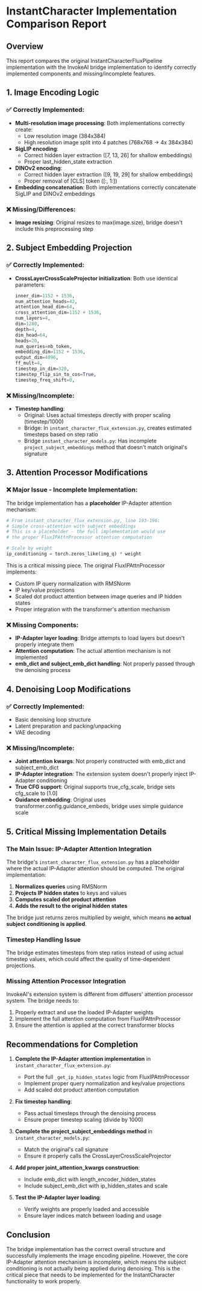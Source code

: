 # InstantCharacter Implementation Comparison Report

## Overview
This report compares the original InstantCharacterFluxPipeline implementation with the InvokeAI bridge implementation to identify correctly implemented components and missing/incomplete features.

## 1. Image Encoding Logic

### ✅ Correctly Implemented:
- **Multi-resolution image processing**: Both implementations correctly create:
  - Low resolution image (384x384)
  - High resolution image split into 4 patches (768x768 → 4x 384x384)
- **SigLIP encoding**: 
  - Correct hidden layer extraction ([7, 13, 26] for shallow embeddings)
  - Proper last_hidden_state extraction
- **DINOv2 encoding**:
  - Correct hidden layer extraction ([9, 19, 29] for shallow embeddings)
  - Proper removal of [CLS] token ([:, 1:])
- **Embedding concatenation**: Both implementations correctly concatenate SigLIP and DINOv2 embeddings

### ❌ Missing/Differences:
- **Image resizing**: Original resizes to max(image.size), bridge doesn't include this preprocessing step

## 2. Subject Embedding Projection

### ✅ Correctly Implemented:
- **CrossLayerCrossScaleProjector initialization**: Both use identical parameters:
  ```python
  inner_dim=1152 + 1536,
  num_attention_heads=42,
  attention_head_dim=64,
  cross_attention_dim=1152 + 1536,
  num_layers=4,
  dim=1280,
  depth=4,
  dim_head=64,
  heads=20,
  num_queries=nb_token,
  embedding_dim=1152 + 1536,
  output_dim=4096,
  ff_mult=4,
  timestep_in_dim=320,
  timestep_flip_sin_to_cos=True,
  timestep_freq_shift=0,
  ```

### ❌ Missing/Incomplete:
- **Timestep handling**: 
  - Original: Uses actual timesteps directly with proper scaling (timestep/1000)
  - Bridge: In `instant_character_flux_extension.py`, creates estimated timesteps based on step ratio
  - Bridge `instant_character_models.py`: Has incomplete `project_subject_embeddings` method that doesn't match original's signature

## 3. Attention Processor Modifications

### ❌ Major Issue - Incomplete Implementation:
The bridge implementation has a **placeholder** IP-Adapter attention mechanism:

```python
# From instant_character_flux_extension.py, line 193-196:
# Simple cross-attention with subject embeddings
# This is a placeholder - the full implementation would use
# the proper FluxIPAttnProcessor attention computation

# Scale by weight
ip_conditioning = torch.zeros_like(img_q) * weight
```

This is a critical missing piece. The original FluxIPAttnProcessor implements:
- Custom IP query normalization with RMSNorm
- IP key/value projections
- Scaled dot product attention between image queries and IP hidden states
- Proper integration with the transformer's attention mechanism

### ❌ Missing Components:
- **IP-Adapter layer loading**: Bridge attempts to load layers but doesn't properly integrate them
- **Attention computation**: The actual attention mechanism is not implemented
- **emb_dict and subject_emb_dict handling**: Not properly passed through the denoising process

## 4. Denoising Loop Modifications

### ✅ Correctly Implemented:
- Basic denoising loop structure
- Latent preparation and packing/unpacking
- VAE decoding

### ❌ Missing/Incomplete:
- **Joint attention kwargs**: Not properly constructed with emb_dict and subject_emb_dict
- **IP-Adapter integration**: The extension system doesn't properly inject IP-Adapter conditioning
- **True CFG support**: Original supports true_cfg_scale, bridge sets cfg_scale to [1.0]
- **Guidance embedding**: Original uses transformer.config.guidance_embeds, bridge uses simple guidance scale

## 5. Critical Missing Implementation Details

### The Main Issue: IP-Adapter Attention Integration
The bridge's `instant_character_flux_extension.py` has a placeholder where the actual IP-Adapter attention should be computed. The original implementation:

1. **Normalizes queries** using RMSNorm
2. **Projects IP hidden states** to keys and values
3. **Computes scaled dot product attention**
4. **Adds the result to the original hidden states**

The bridge just returns zeros multiplied by weight, which means **no actual subject conditioning is applied**.

### Timestep Handling Issue
The bridge estimates timesteps from step ratios instead of using actual timestep values, which could affect the quality of time-dependent projections.

### Missing Attention Processor Integration
InvokeAI's extension system is different from diffusers' attention processor system. The bridge needs to:
1. Properly extract and use the loaded IP-Adapter weights
2. Implement the full attention computation from FluxIPAttnProcessor
3. Ensure the attention is applied at the correct transformer blocks

## Recommendations for Completion

1. **Complete the IP-Adapter attention implementation** in `instant_character_flux_extension.py`:
   - Port the full `_get_ip_hidden_states` logic from FluxIPAttnProcessor
   - Implement proper query normalization and key/value projections
   - Add scaled dot product attention computation

2. **Fix timestep handling**:
   - Pass actual timesteps through the denoising process
   - Ensure proper timestep scaling (divide by 1000)

3. **Complete the project_subject_embeddings method** in `instant_character_models.py`:
   - Match the original's call signature
   - Ensure it properly calls the CrossLayerCrossScaleProjector

4. **Add proper joint_attention_kwargs construction**:
   - Include emb_dict with length_encoder_hidden_states
   - Include subject_emb_dict with ip_hidden_states and scale

5. **Test the IP-Adapter layer loading**:
   - Verify weights are properly loaded and accessible
   - Ensure layer indices match between loading and usage

## Conclusion

The bridge implementation has the correct overall structure and successfully implements the image encoding pipeline. However, the core IP-Adapter attention mechanism is incomplete, which means the subject conditioning is not actually being applied during denoising. This is the critical piece that needs to be implemented for the InstantCharacter functionality to work properly.
